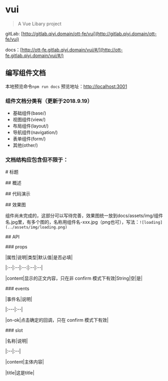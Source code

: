 # vui

> A Vue Libary project

gitLab: [http://gitlab.qiyi.domain/ott-fe/vui](http://gitlab.qiyi.domain/ott-fe/vui)

docs：[http://ott-fe.gitlab.qiyi.domain/vui/#/](http://ott-fe.gitlab.qiyi.domain/vui/#/)

## 编写组件文档

本地预览命令`npm run docs`
预览地址：[http://localhost:3001](http://localhost:3001)

### 组件文档分类有（更新于2018.9.19）
  * 基础组件(base/)
  * 视图组件(view/)
  * 布局组件(layout/)
  * 导航组件(navigation/)
  * 表单组件(form/)
  * 其他(other/)

### 文档结构应包含但不限于：

\# 标题

\## 概述

\## 代码演示

\## 效果图

组件尚未完成的，这部分可以写待完善，效果图统一放到docs/assets/img/组件名.jpg里，有多个图的，名称用组件名-xxx.jpg（png也可），写法：`![loading](../assets/img/loading.png)`

\## API

\### props

\|属性|说明|类型|默认值|是否必填|

\|:--|:--|:--:|:--|:--|

\|content|显示的正文内容，只在非 confirm 模式下有效|String|空|是|

\### events

\|事件名|说明|

\|:---|:--|

\|on-ok|点击确定的回调，只在 confirm 模式下有效|

\### slot

\|名称|说明|

\|:--|:--|

\|content|主体内容|

\|title|这是title|
